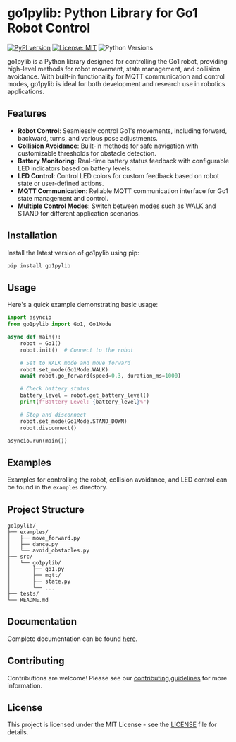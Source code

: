 
# go1pylib: Python Library for Go1 Robot Control

[![PyPI version](https://img.shields.io/pypi/v/go1pylib)](https://pypi.org/project/go1pylib/) [![License: MIT](https://img.shields.io/badge/License-MIT-blue.svg)](https://opensource.org/licenses/MIT) ![Python Versions](https://img.shields.io/pypi/pyversions/go1pylib)

go1pylib is a Python library designed for controlling the Go1 robot, providing high-level methods for robot movement, state management, and collision avoidance. With built-in functionality for MQTT communication and control modes, go1pylib is ideal for both development and research use in robotics applications.

## Features

- **Robot Control**: Seamlessly control Go1's movements, including forward, backward, turns, and various pose adjustments.
- **Collision Avoidance**: Built-in methods for safe navigation with customizable thresholds for obstacle detection.
- **Battery Monitoring**: Real-time battery status feedback with configurable LED indicators based on battery levels.
- **LED Control**: Control LED colors for custom feedback based on robot state or user-defined actions.
- **MQTT Communication**: Reliable MQTT communication interface for Go1 state management and control.
- **Multiple Control Modes**: Switch between modes such as WALK and STAND for different application scenarios.

## Installation

Install the latest version of go1pylib using pip:

```bash
pip install go1pylib
```

## Usage

Here's a quick example demonstrating basic usage:

```python
import asyncio
from go1pylib import Go1, Go1Mode

async def main():
    robot = Go1()
    robot.init()  # Connect to the robot

    # Set to WALK mode and move forward
    robot.set_mode(Go1Mode.WALK)
    await robot.go_forward(speed=0.3, duration_ms=1000)

    # Check battery status
    battery_level = robot.get_battery_level()
    print(f"Battery Level: {battery_level}%")

    # Stop and disconnect
    robot.set_mode(Go1Mode.STAND_DOWN)
    robot.disconnect()

asyncio.run(main())
```

## Examples

Examples for controlling the robot, collision avoidance, and LED control can be found in the `examples` directory.

## Project Structure

```
go1pylib/
├── examples/
│   ├── move_forward.py
│   ├── dance.py
│   └── avoid_obstacles.py
├── src/
│   └── go1pylib/
│       ├── go1.py
│       ├── mqtt/
│       ├── state.py
│       └── ...
├── tests/
└── README.md
```

## Documentation

Complete documentation can be found [here](https://github.com/chinmaynehate/go1pylib).

## Contributing

Contributions are welcome! Please see our [contributing guidelines](https://github.com/chinmaynehate/go1pylib/blob/main/CONTRIBUTING.md) for more information.

## License

This project is licensed under the MIT License - see the [LICENSE](LICENSE) file for details.